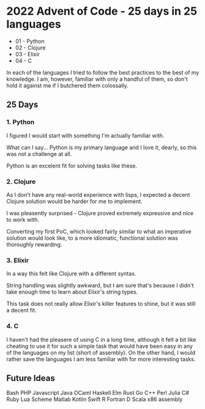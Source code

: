 # 2022 Advent of Code - 25 days in 25 languages

- 01 - Python
- 02 - Clojure
- 03 - Elixir
- 04 - C

In each of the languages I tried to follow the best practices to the best of my knowledge.
I am, however, familiar with only a handful of them, so don't hold it against me if I butchered them colossally.

## 25 Days
### 1. Python
I figured I would start with something I'm actually familiar with.

What can I say... Python is my primary language and I love it, dearly, so this was not a challenge at all.

Python is an excelent fit for solving tasks like these.

### 2. Clojure
As I don't have any real-world experience with lisps, I expected a decent Clojure solution would be harder for me to implement.

I was pleasently surprised - Clojure proved extremely expressive and nice to work with.

Converting my first PoC, which looked fairly similar to what an imperative solution would look like,
to a more idiomatic, functional solution was thoroughly rewarding.

### 3. Elixir
In a way this felt like Clojure with a different syntax.

String handling was slightly awkward, but I am sure that's because I didn't take enough time
to learn about Elixir's string types.

This task does not really allow Elixir's killer features to shine, but it was still a decent fit.

### 4. C
I haven't had the pleasere of using C in a long time, although it felt a bit like cheating to use
it for such a simple task that would have been easy in any of the languages on my list (short of assembly). On the other hand, I would rather save the languages I am less familiar with for more interesting tasks.

## Future Ideas
Bash
PHP
Javascript
Java
OCaml
Haskell
Elm
Rust
Go
C++
Perl
Julia
C#
Ruby
Lua
Scheme
Matlab
Kotlin
Swift
R
Fortran
D
Scala
x86 assembly
